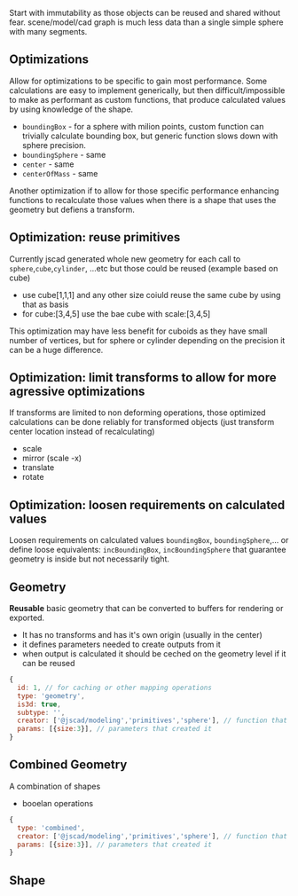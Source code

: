 

Start with immutability as those objects can be reused and shared without fear.
scene/model/cad graph is much less data than a single simple sphere with many segments.

## Optimizations
Allow for optimizations to be specific to gain most performance. Some calculations are 
easy to implement generically, but then difficult/impossible to make as performant as 
custom functions, that produce calculated values by using knowledge of the shape.

 - `boundingBox` - for a sphere with milion points, custom function can trivially calculate
   bounding box, but generic function slows down with sphere precision.
 - `boundingSphere` - same
 - `center` - same
 - `centerOfMass` - same

Another optimization if to allow for those specific performance enhancing functions to recalculate
those values when there is a shape that uses the geometry but defiens a transform.

## Optimization: reuse primitives

Currently jscad generated whole new geometry for each call to `sphere`,`cube`,`cylinder`, ...etc but those could be reused (example based on cube)

- use cube[1,1,1] and any other size coiuld reuse the same cube by using that as basis
- for cube:[3,4,5] use the bae cube with scale:[3,4,5]

This optimization may have less benefit for cuboids as they have small number of vertices, but for sphere or cylinder depending on the precision it can be a huge difference.

## Optimization: limit transforms to allow for more agressive optimizations
If transforms are limited to non deforming operations, those optimized calculations can
be done reliably for transformed objects (just transform center location instead of recalculating)

 - scale
 - mirror (scale -x)
 - translate
 - rotate

## Optimization: loosen requirements on calculated values
Loosen requirements on calculated values `boundingBox`, `boundingSphere`,... or define loose
equivalents: `incBoundingBox`, `incBoundingSphere` that guarantee geometry is inside but not 
necessarily tight.

## Geometry 

**Reusable**  basic geometry that can be converted to buffers for rendering or exported.
 - It has no transforms and has it's own origin (usually in the center)
 - it defines parameters needed to create outputs from it
 - when output is calculated it should be ceched on the geometry level if it can be reused
```js
{
  id: 1, // for caching or other mapping operations
  type: 'geometry',
  is3d: true,
  subtype: '',
  creator: ['@jscad/modeling','primitives','sphere'], // function that creates the geometry
  params: [{size:3}], // parameters that created it
}
```

## Combined Geometry
A combination of shapes
 - booelan operations 

```js
{
  type: 'combined',
  creator: ['@jscad/modeling','primitives','sphere'], // function that creates the geometry
  params: [{size:3}], // parameters that created it
}
```

## Shape